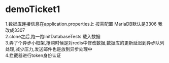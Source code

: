 # demoTicket1
1.数据库连接信息在application.properties上 按需配置 MariaDB默认是3306 我改成3307  
2.clone之后,跑一跑InitDatabaseTests 载入数据  
3.弄了个异步小框架,抢购时候是对redis中修改数据,数据库的更新延迟到异步队列处理,减少压力,发送邮件也是放到异步处理中  
4.拦截器进行token身份认证  
